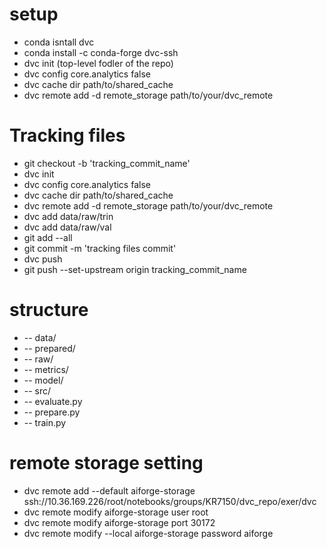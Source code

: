 # setup 
- conda isntall dvc
- conda install -c conda-forge dvc-ssh
- dvc init (top-level fodler of the repo)
- dvc config core.analytics false
- dvc cache dir path/to/shared_cache 
- dvc remote add -d remote_storage path/to/your/dvc_remote

# Tracking files
- git checkout -b 'tracking_commit_name'
- dvc init
- dvc config core.analytics false
- dvc cache dir path/to/shared_cache 
- dvc remote add -d remote_storage path/to/your/dvc_remote
- dvc add data/raw/trin
- dvc add data/raw/val
- git add --all 
- git commit -m 'tracking files commit'
- dvc push
- git push --set-upstream origin tracking_commit_name


# structure
- -- data/
-   -- prepared/
-   -- raw/
- -- metrics/
- -- model/
- -- src/
-   -- evaluate.py
-   -- prepare.py
-   -- train.py

# remote storage setting
- dvc remote add --default aiforge-storage ssh://10.36.169.226/root/notebooks/groups/KR7150/dvc_repo/exer/dvc
- dvc remote modify aiforge-storage user root
- dvc remote modify aiforge-storage port 30172
- dvc remote modify --local aiforge-storage password aiforge
